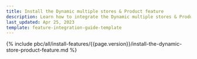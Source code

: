```yaml
---
title: Install the Dynamic multiple stores & Product feature
description: Learn how to integrate the Dynamic multiple stores & Product feature into a Spryker project.
last_updated: Apr 25, 2023
template: feature-integration-guide-template
---
```


{% include pbc/all/install-features/{{page.version}}/install-the-dynamic-store-product-feature.md %} <!-- To edit, see /_includes/pbc/all/install-features/202307.0/install-the-dynamic-store-product-feature.md -->
